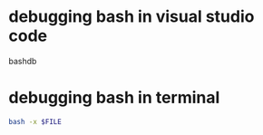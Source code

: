 # debugging bash in visual studio code
bashdb

# debugging bash in terminal
```bash
bash -x $FILE
```
